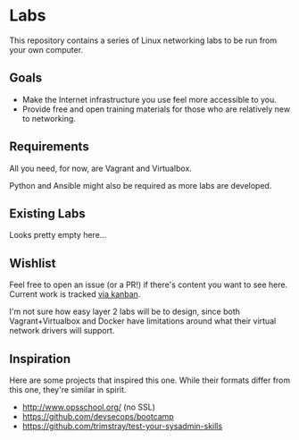 # Labs
This repository contains a series of Linux networking labs
to be run from your own computer.

## Goals
- Make the Internet infrastructure you use feel more accessible to you.
- Provide free and open training materials for those who are relatively new to networking.

## Requirements
All you need, for now, are Vagrant and Virtualbox.

Python and Ansible might also be required as more labs are developed.

## Existing Labs
Looks pretty empty here...

## Wishlist
Feel free to open an issue (or a PR!) if there's content you want to see here.
Current work is tracked [via kanban](https://github.com/eenblam/labs/projects/1).

I'm not sure how easy layer 2 labs will be to design,
since both Vagrant+Virtualbox and Docker have limitations around
what their virtual network drivers will support.

## Inspiration
Here are some projects that inspired this one.
While their formats differ from this one, they're similar in spirit.

- http://www.opsschool.org/ (no SSL)
- https://github.com/devsecops/bootcamp
- https://github.com/trimstray/test-your-sysadmin-skills

